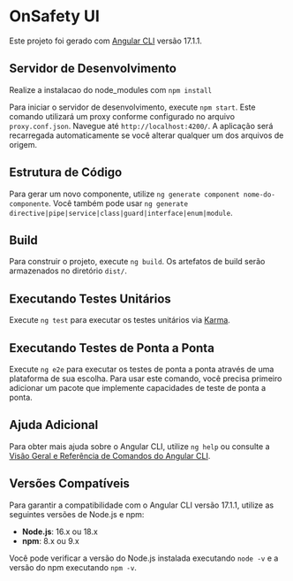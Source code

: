 # OnSafety UI

Este projeto foi gerado com [Angular CLI](https://github.com/angular/angular-cli) versão 17.1.1.

## Servidor de Desenvolvimento

Realize a instalacao do node_modules com `npm install`

Para iniciar o servidor de desenvolvimento, execute `npm start`. Este comando utilizará um proxy conforme configurado no arquivo `proxy.conf.json`. Navegue até `http://localhost:4200/`. A aplicação será recarregada automaticamente se você alterar qualquer um dos arquivos de origem.

## Estrutura de Código

Para gerar um novo componente, utilize `ng generate component nome-do-componente`. Você também pode usar `ng generate directive|pipe|service|class|guard|interface|enum|module`.

## Build

Para construir o projeto, execute `ng build`. Os artefatos de build serão armazenados no diretório `dist/`.

## Executando Testes Unitários

Execute `ng test` para executar os testes unitários via [Karma](https://karma-runner.github.io).

## Executando Testes de Ponta a Ponta

Execute `ng e2e` para executar os testes de ponta a ponta através de uma plataforma de sua escolha. Para usar este comando, você precisa primeiro adicionar um pacote que implemente capacidades de teste de ponta a ponta.

## Ajuda Adicional

Para obter mais ajuda sobre o Angular CLI, utilize `ng help` ou consulte a [Visão Geral e Referência de Comandos do Angular CLI](https://angular.io/cli).

## Versões Compatíveis

Para garantir a compatibilidade com o Angular CLI versão 17.1.1, utilize as seguintes versões de Node.js e npm:

- **Node.js**: 16.x ou 18.x
- **npm**: 8.x ou 9.x

Você pode verificar a versão do Node.js instalada executando `node -v` e a versão do npm executando `npm -v`.
